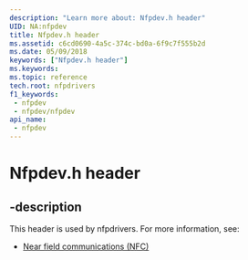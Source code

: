 ```yaml
---
description: "Learn more about: Nfpdev.h header"
UID: NA:nfpdev
title: Nfpdev.h header
ms.assetid: c6cd0690-4a5c-374c-bd0a-6f9c7f555b2d
ms.date: 05/09/2018
keywords: ["Nfpdev.h header"]
ms.keywords: 
ms.topic: reference
tech.root: nfpdrivers
f1_keywords:
 - nfpdev
 - nfpdev/nfpdev
api_name:
 - nfpdev
---
```


# Nfpdev.h header


## -description

This header is used by nfpdrivers. For more information, see:

- [Near field communications (NFC)](../_nfpdrivers/index.md)


